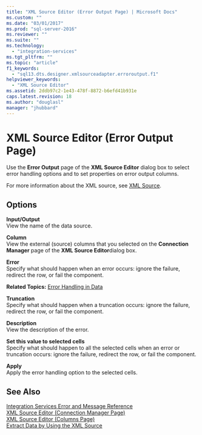 ```yaml
---
title: "XML Source Editor (Error Output Page) | Microsoft Docs"
ms.custom: ""
ms.date: "03/01/2017"
ms.prod: "sql-server-2016"
ms.reviewer: ""
ms.suite: ""
ms.technology: 
  - "integration-services"
ms.tgt_pltfrm: ""
ms.topic: "article"
f1_keywords: 
  - "sql13.dts.designer.xmlsourceadapter.erroroutput.f1"
helpviewer_keywords: 
  - "XML Source Editor"
ms.assetid: 2ddb97c2-1e43-478f-8872-b6efd41b931e
caps.latest.revision: 18
ms.author: "douglasl"
manager: "jhubbard"
---
```

# XML Source Editor (Error Output Page)
  Use the **Error Output** page of the **XML Source Editor** dialog box to select error handling options and to set properties on error output columns.  
  
 For more information about the XML source, see [XML Source](../../integration-services/data-flow/xml-source.md).  
  
## Options  
 **Input/Output**  
 View the name of the data source.  
  
 **Column**  
 View the external (source) columns that you selected on the **Connection Manager** page of the **XML Source Editor**dialog box.  
  
 **Error**  
 Specify what should happen when an error occurs: ignore the failure, redirect the row, or fail the component.  
  
 **Related Topics:** [Error Handling in Data](../../integration-services/data-flow/error-handling-in-data.md)  
  
 **Truncation**  
 Specify what should happen when a truncation occurs: ignore the failure, redirect the row, or fail the component.  
  
 **Description**  
 View the description of the error.  
  
 **Set this value to selected cells**  
 Specify what should happen to all the selected cells when an error or truncation occurs: ignore the failure, redirect the row, or fail the component.  
  
 **Apply**  
 Apply the error handling option to the selected cells.  
  
## See Also  
 [Integration Services Error and Message Reference](../../integration-services/integration-services-error-and-message-reference.md)   
 [XML Source Editor &#40;Connection Manager Page&#41;](../../integration-services/data-flow/xml-source-editor-connection-manager-page.md)   
 [XML Source Editor &#40;Columns Page&#41;](../../integration-services/data-flow/xml-source-editor-columns-page.md)   
 [Extract Data by Using the XML Source](../../integration-services/data-flow/extract-data-by-using-the-xml-source.md)  
  
  